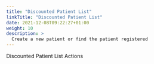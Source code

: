 ```yaml
---
title: "Discounted Patient List"
linkTitle: "Discounted Patient List"
date: 2021-12-08T09:22:27+01:00
weight: 10
description: >
  Create a new patient or find the patient registered
---
```


Discounted Patient List Actions
